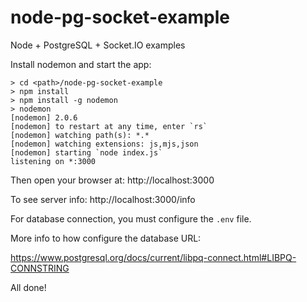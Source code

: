 # node-pg-socket-example
Node + PostgreSQL + Socket.IO examples

Install nodemon and start the app:
```
> cd <path>/node-pg-socket-example
> npm install
> npm install -g nodemon
> nodemon
[nodemon] 2.0.6
[nodemon] to restart at any time, enter `rs`
[nodemon] watching path(s): *.*
[nodemon] watching extensions: js,mjs,json
[nodemon] starting `node index.js`
listening on *:3000
```
Then open your browser at:
http://localhost:3000

To see server info:
http://localhost:3000/info

For database connection, you must configure the `.env` file.

More info to how configure the database URL:

https://www.postgresql.org/docs/current/libpq-connect.html#LIBPQ-CONNSTRING


All done!
